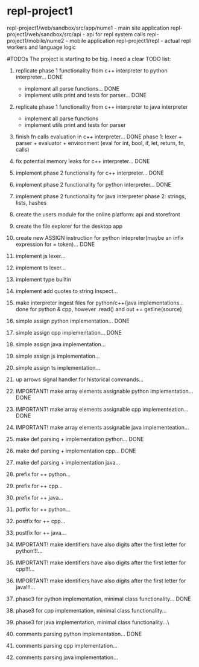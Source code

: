 # repl-project1

repl-project1/web/sandbox/src/app/nume1 - main site application
repl-project1/web/sandbox/src/api - api for repl system calls
repl-project1/mobile/nume2 - mobile application
repl-project1/repl - actual repl workers and language logic


#TODOs
The project is starting to be big. I need a clear TODO list:

1. replicate phase 1 functionality from c++ interpreter to python interpreter... DONE
   - implement all parse functions... DONE
   - implement utils print and tests for parser... DONE
2. replicate phase 1 functionality from c++ interpreter to java interpreter
   - implement all parse functions
   - implement utils print and tests for parser
3. finish fn calls evaluation in c++ interpreter... DONE
phase 1: lexer + parser + evaluator + environment (eval for int, bool, if, let, return, fn, calls)
4. fix potential memory leaks for c++ interpreter... DONE
5. implement phase 2 functionality for c++ interpreter... DONE
6. implement phase 2 functionality for python interpreter... DONE
7. implement phase 2 functionality for java interpreter
phase 2: strings, lists, hashes
8. create the users module for the online platform: api and storefront
9. create the file explorer for the desktop app

10. create new ASSIGN instruction for python intepreter(maybe an infix expression for = token)... DONE
11. implement js lexer...
12. implement ts lexer...
13. implement type builtin
14. implement add quotes to string Inspect...
15. make interpreter ingest files for python/c++/java implementations... done for python & cpp, however .read() and out += getline(source)
16. simple assign python implementation... DONE
17. simple assign cpp implementation... DONE
18. simple assign java implementation...
19. simple assign js implementation...
20. simple assign ts implementation...
21. up arrows signal handler for historical commands...
22. IMPORTANT! make array elements assignable python implementation... DONE
23. IMPORTANT! make array elements assignable cpp implementeation... DONE
24. IMPORTANT! make array elements assignable java implementeation...
25. make def parsing + implementation python... DONE
26. make def parsing + implementation cpp... DONE
27. make def parsing + implementation java...
28. prefix for ++ python...
29. prefix for ++ cpp...
30. prefix for ++ java...
31. potfix for ++ python...
32. postfix for ++ cpp...
33. postfix for ++ java...
34. IMPORTANT! make identifiers have also digits after the first letter for python!!!...
34. IMPORTANT! make identifiers have also digits after the first letter for cpp!!!...
34. IMPORTANT! make identifiers have also digits after the first letter for java!!!...
35. phase3 for python implementation, minimal class functionality... DONE
36. phase3 for cpp implementation, minimal class functionality...
37. phase3 for java implementation, minimal class functionality...\
38. comments parsing python implementation... DONE
39. comments parsing cpp implementation...
40. comments parsing java implementation...
